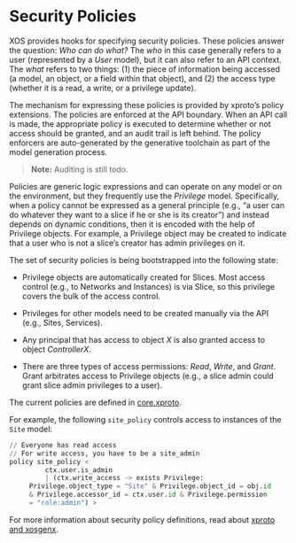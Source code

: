 # Security Policies

XOS provides hooks for specifying security policies. These policies
answer the question: *Who can do what?* The *who* in this case
generally refers to a user (represented by a *User* model), but it can
also refer to an API context. The
*what* refers to two things: (1) the piece of information being accessed (a
model, an object, or a field within that object), and (2) the access type
(whether it is a read, a write, or a privilege update).

The mechanism for expressing these policies is provided by xproto’s policy
extensions. The policies are enforced at the API boundary. When an API call is
made, the appropriate policy is executed to determine whether or not access
should be granted, and an audit trail is left behind. The policy enforcers are
auto-generated by the generative toolchain as part of the model generation
process.

> **Note:** Auditing is still todo.

Policies are generic logic expressions and can operate on any model or on the
environment, but they frequently use the *Privilege* model.  Specifically, when
a policy cannot be expressed as a general principle (e.g., “a user can do
whatever they want to a slice if he or she is its creator”) and instead depends
on dynamic conditions, then it is encoded with the help of Privilege objects.
For example, a Privilege object may be created to indicate that a user who is
not a slice’s creator has admin privileges on it.

The set of security policies is being bootstrapped into the following state:

* Privilege objects are automatically created for Slices. Most access control
  (e.g., to Networks and Instances) is via Slice, so this privilege covers the
  bulk of the access control.

* Privileges for other models need to be created manually via the API (e.g.,
  Sites, Services).

* Any principal that has access to object *X* is also granted access to object
  *ControllerX*.

* There are three types of access permissions: *Read*, *Write*, and *Grant*.
  Grant arbitrates access to Privilege objects (e.g., a slice admin could grant
  slice admin privileges to a user).

The current policies are defined in
[core.xproto](https://github.com/opencord/xos/blob/master/xos/core/models/core.xproto).

For example, the following `site_policy` controls access to instances of the
`Site` model:

```python
// Everyone has read access
// For write access, you have to be a site_admin
policy site_policy <
         ctx.user.is_admin
         | (ctx.write_access -> exists Privilege:
     Privilege.object_type = "Site" & Privilege.object_id = obj.id
     & Privilege.accessor_id = ctx.user.id & Privilege.permission
     = "role:admin") >
```

For more information about security policy definitions, read about
[xproto and xosgenx](/xos/dev/xproto.md).


